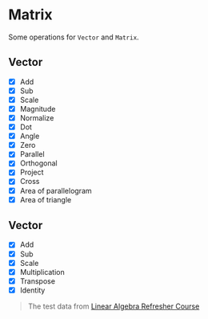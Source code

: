 # Matrix

Some operations for `Vector` and `Matrix`.

## Vector

- [x] Add
- [x] Sub
- [x] Scale
- [x] Magnitude
- [x] Normalize
- [x] Dot
- [x] Angle
- [x] Zero
- [x] Parallel
- [x] Orthogonal
- [x] Project
- [x] Cross
- [x] Area of parallelogram
- [x] Area of triangle

## Vector

- [x] Add
- [x] Sub
- [x] Scale
- [x] Multiplication
- [x] Transpose
- [x] Identity

> The test data from [Linear Algebra Refresher Course](https://learn.udacity.com/courses/ud953)
